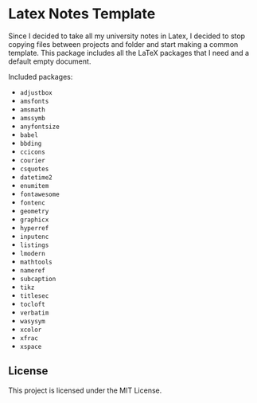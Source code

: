 # Latex Notes Template

Since I decided to take all my university notes in Latex, I decided to stop copying files between projects and folder and start making a common template.
This package includes all the LaTeX packages that I need and a default empty document.

Included packages:

- `adjustbox`
- `amsfonts`
- `amsmath`
- `amssymb`
- `anyfontsize`
- `babel`
- `bbding`
- `ccicons`
- `courier`
- `csquotes`
- `datetime2`
- `enumitem`
- `fontawesome`
- `fontenc`
- `geometry`
- `graphicx`
- `hyperref`
- `inputenc`
- `listings`
- `lmodern`
- `mathtools`
- `nameref`
- `subcaption`
- `tikz`
- `titlesec`
- `tocloft`
- `verbatim`
- `wasysym`
- `xcolor`
- `xfrac`
- `xspace`

## License

This project is licensed under the MIT License.
